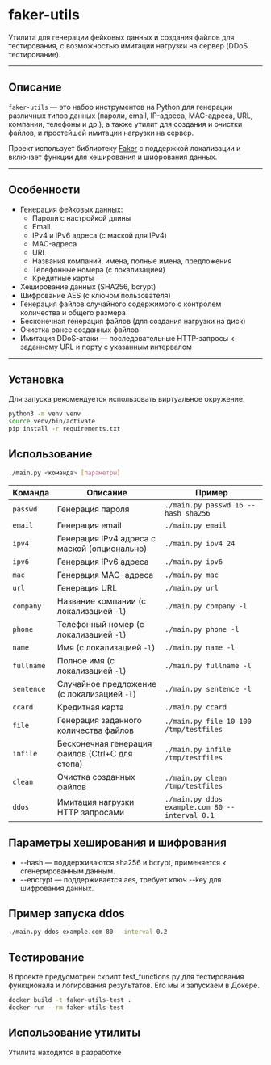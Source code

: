 # faker-utils

Утилита для генерации фейковых данных и создания файлов для тестирования, с возможностью имитации нагрузки на сервер (DDoS тестирование).

---

## Описание

`faker-utils` — это набор инструментов на Python для генерации различных типов данных (пароли, email, IP-адреса, MAC-адреса, URL, компании, телефоны и др.), а также утилит для создания и очистки файлов, и простейшей имитации нагрузки на сервер.

Проект использует библиотеку [Faker](https://faker.readthedocs.io/) с поддержкой локализации и включает функции для хеширования и шифрования данных.

---

## Особенности

- Генерация фейковых данных:
  - Пароли с настройкой длины
  - Email
  - IPv4 и IPv6 адреса (с маской для IPv4)
  - MAC-адреса
  - URL
  - Названия компаний, имена, полные имена, предложения
  - Телефонные номера (с локализацией)
  - Кредитные карты
- Хеширование данных (SHA256, bcrypt)
- Шифрование AES (с ключом пользователя)
- Генерация файлов случайного содержимого с контролем количества и общего размера
- Бесконечная генерация файлов (для создания нагрузки на диск)
- Очистка ранее созданных файлов
- Имитация DDoS-атаки — последовательные HTTP-запросы к заданному URL и порту с указанным интервалом

---

## Установка

Для запуска рекомендуется использовать виртуальное окружение.

```bash
python3 -m venv venv
source venv/bin/activate
pip install -r requirements.txt
```
## Использование
```bash
./main.py <команда> [параметры]
```
| Команда    | Описание                                        | Пример                                         |
| ---------- | ----------------------------------------------- | ---------------------------------------------- |
| `passwd`   | Генерация пароля                                | `./main.py passwd 16 --hash sha256`            |
| `email`    | Генерация email                                 | `./main.py email`                              |
| `ipv4`     | Генерация IPv4 адреса с маской (опционально)    | `./main.py ipv4 24`                            |
| `ipv6`     | Генерация IPv6 адреса                           | `./main.py ipv6`                               |
| `mac`      | Генерация MAC-адреса                            | `./main.py mac`                                |
| `url`      | Генерация URL                                   | `./main.py url`                                |
| `company`  | Название компании (с локализацией `-l`)         | `./main.py company -l`                         |
| `phone`    | Телефонный номер (с локализацией `-l`)          | `./main.py phone -l`                           |
| `name`     | Имя (с локализацией `-l`)                       | `./main.py name -l`                            |
| `fullname` | Полное имя (с локализацией `-l`)                | `./main.py fullname -l`                        |
| `sentence` | Случайное предложение (с локализацией `-l`)     | `./main.py sentence -l`                        |
| `ccard`    | Кредитная карта                                 | `./main.py ccard`                              |
| `file`     | Генерация заданного количества файлов           | `./main.py file 10 100 /tmp/testfiles`         |
| `infile`   | Бесконечная генерация файлов (Ctrl+C для стопа) | `./main.py infile /tmp/testfiles`              |
| `clean`    | Очистка созданных файлов                        | `./main.py clean /tmp/testfiles`               |
| `ddos`     | Имитация нагрузки HTTP запросами                | `./main.py ddos example.com 80 --interval 0.1` |

## Параметры хеширования и шифрования
- --hash — поддерживаются sha256 и bcrypt, применяется к сгенерированным данным.
- --encrypt — поддерживается aes, требует ключ --key для шифрования данных.
## Пример запуска ddos
```bash
./main.py ddos example.com 80 --interval 0.2
```
## Тестирование
В проекте предусмотрен скрипт test_functions.py для тестирования функционала и логирования результатов.
Его мы и запускаем в Докере.
```bash
docker build -t faker-utils-test .
docker run --rm faker-utils-test
```

## Использование утилиты
Утилита находится в разработке
